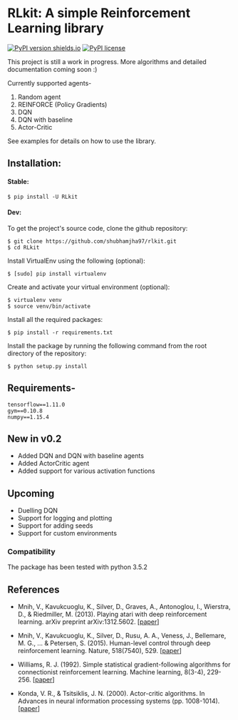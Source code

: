 # RLkit: A simple Reinforcement Learning library

[![PyPI version shields.io](https://img.shields.io/badge/pypi-0.2.0-brightgreen.svg?style=flat-square)](https://pypi.org/project/RLkit/) [![PyPI license](https://img.shields.io/apm/l/vim-mode.svg?style=flat-square)](https://img.shields.io/apm/l/vim-mode.svg?style=flat-square)

This project is still a work in progress. More algorithms and detailed documentation coming soon :)

Currently supported agents-

1. Random agent
2. REINFORCE (Policy Gradients)
3. DQN
4. DQN with baseline
5. Actor-Critic

See examples for details on how to use the library.

## Installation:

#### Stable:

```shell
$ pip install -U RLkit
```

#### Dev:

To get the project's source code, clone the github repository:

```shell
$ git clone https://github.com/shubhamjha97/rlkit.git
$ cd RLkit
```

Install VirtualEnv using the following (optional):

```shell
$ [sudo] pip install virtualenv
```

Create and activate your virtual environment (optional):

```shell
$ virtualenv venv
$ source venv/bin/activate
```

Install all the required packages:

```shell
$ pip install -r requirements.txt
```

Install the package by running the following command from the root directory of the repository:

```shell
$ python setup.py install	
```

## Requirements-
```
tensorflow==1.11.0
gym==0.10.8
numpy==1.15.4
```

## New in v0.2
- Added DQN and DQN with baseline agents
- Added ActorCritic agent
- Added support for various activation functions


## Upcoming
- Duelling DQN
- Support for logging and plotting
- Support for adding seeds
- Support for custom environments

### Compatibility

The package has been tested with python 3.5.2


## References

- Mnih, V., Kavukcuoglu, K., Silver, D., Graves, A., Antonoglou, I., Wierstra, D., & Riedmiller, M. (2013). Playing atari with deep reinforcement learning. arXiv preprint arXiv:1312.5602. [[paper](https://www.cs.toronto.edu/~vmnih/docs/dqn.pdf)]

- Mnih, V., Kavukcuoglu, K., Silver, D., Rusu, A. A., Veness, J., Bellemare, M. G., ... & Petersen, S. (2015). Human-level control through deep reinforcement learning. Nature, 518(7540), 529. [[paper](https://web.stanford.edu/class/psych209/Readings/MnihEtAlHassibis15NatureControlDeepRL.pdf)]

- Williams, R. J. (1992). Simple statistical gradient-following algorithms for connectionist reinforcement learning. Machine learning, 8(3-4), 229-256. [[paper](http://www-anw.cs.umass.edu/~barto/courses/cs687/williams92simple.pdf)]

- Konda, V. R., & Tsitsiklis, J. N. (2000). Actor-critic algorithms. In Advances in neural information processing systems (pp. 1008-1014). [[paper](https://papers.nips.cc/paper/1786-actor-critic-algorithms.pdf)]